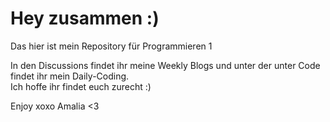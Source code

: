 # Hey zusammen :)

Das hier ist mein Repository für Programmieren 1

In den Discussions findet ihr meine Weekly Blogs und unter der unter Code findet ihr mein Daily-Coding.\
Ich hoffe ihr findet euch zurecht :)


Enjoy xoxo Amalia <3

